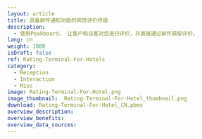 ```yaml
---
layout: article
title: 具备邮件通知功能的宾馆评价终端
description: 
  - 使用Peakboard， 让客户和访客对您进行评价，并直接通过邮件获取评价。
lang: cn
weight: 1000
isDraft: false
ref: Rating-Terminal-For-Hotels
category:
  - Reception
  - Interaction
  - Misc
image: Rating-Terminal-For-Hotel.png
image_thumbnail:  Rating-Terminal-For-Hotel_thumbnail.png
download: Rating-Terminal-For-Hotel_CN.pbmx
overview_description:
overview_benefits:
overview_data_sources:
---
```

